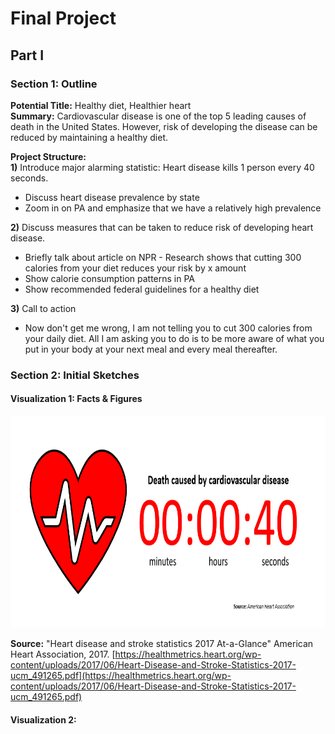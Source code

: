 # Final Project
## Part I
### Section 1: Outline
**Potential Title:** Healthy diet, Healthier heart  
**Summary:** Cardiovascular disease is one of the top 5 leading causes of death in the United States. However, risk of developing the disease can be reduced by maintaining a healthy diet. 

**Project Structure:**  
**1)** Introduce major alarming statistic: Heart disease kills 1 person every 40 seconds.  
- Discuss heart disease prevalence by state  
- Zoom in on PA and emphasize that we have a relatively high prevalence

**2)** Discuss measures that can be taken to reduce risk of developing heart disease. 
- Briefly talk about article on NPR - Research shows that cutting 300 calories from your diet reduces your risk by x amount
- Show calorie consumption patterns in PA
- Show recommended federal guidelines for a healthy diet

**3)** Call to action
- Now don't get me wrong, I am not telling you to cut 300 calories from your daily diet. All I am asking you to do is to be more aware of what you put in your body at your next meal and every meal thereafter. 

### Section 2: Initial Sketches
#### Visualization 1: Facts & Figures
<p align="center">
 <img src="FPSketchA.png" data-canonical-src="c2.png" width="800" height="339" />
</p>

**Source:** "Heart disease and stroke statistics 2017 At-a-Glance" American Heart Association, 2017. [https://healthmetrics.heart.org/wp-content/uploads/2017/06/Heart-Disease-and-Stroke-Statistics-2017-ucm_491265.pdf](https://healthmetrics.heart.org/wp-content/uploads/2017/06/Heart-Disease-and-Stroke-Statistics-2017-ucm_491265.pdf)

#### Visualization 2: 
